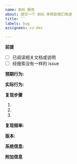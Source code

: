 ```yaml
---
name: BUG 报告
about: 提交一个 BUG 来帮助我们改进
title: ''
labels: bug
assignees: xz-dev

---
```


<!-- 此类标签包裹的为注释，不用理会，请仔细阅读并在注释前的空行中添加 -->
**前提**

- [ ] 已阅读相关文档或说明
- [ ] 经搜索没有一样的 issue
<!-- 请确保已完成上面的步骤并勾选（将方框中的空格换为x） -->

**预期行为:**

<!-- 期望发生的 -->

**实际行为:**

<!-- 实际上发生的 -->

**复现步骤**

1. <!-- 第一步 -->
2. <!-- 第二步 -->
3. <!-- 等等… -->

**复现频率:**

<!-- 多久重现一次? -->

**版本:**

<!-- 您使用的的版本-->

**系统信息:**

<!-- 您系统信息，例：xiaomi 10，android 10，miui -->

**附加信息**

<!-- 重现此问题可能需要的信息（配置或数据）；或者其他可以帮助解决此问题的信息（截图）。 -->
